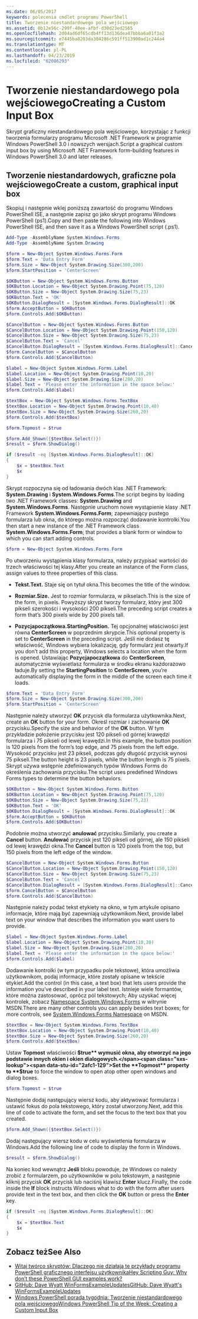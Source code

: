 ```yaml
---
ms.date: 06/05/2017
keywords: polecenia cmdlet programu PowerShell
title: Tworzenie niestandardowego pola wejściowego
ms.assetid: 0b12e56c-299f-40ee-afbf-d30d23ed2565
ms.openlocfilehash: 2d04ad6df65cdb4ff13d136dea47bbba6a01f3a2
ms.sourcegitcommit: e7445ba8203da304286c591ff513900ad1c244a4
ms.translationtype: MT
ms.contentlocale: pl-PL
ms.lasthandoff: 04/23/2019
ms.locfileid: "62086293"
---
```

# <a name="creating-a-custom-input-box"></a><span data-ttu-id="2afc1-103">Tworzenie niestandardowego pola wejściowego</span><span class="sxs-lookup"><span data-stu-id="2afc1-103">Creating a Custom Input Box</span></span>

<span data-ttu-id="2afc1-104">Skrypt graficzny niestandardowego pola wejściowego, korzystając z funkcji tworzenia formularzy programu Microsoft .NET Framework w programie Windows PowerShell 3.0 i nowszych wersjach.</span><span class="sxs-lookup"><span data-stu-id="2afc1-104">Script a graphical custom input box by using Microsoft .NET Framework form-building features in Windows PowerShell 3.0 and later releases.</span></span>

## <a name="create-a-custom-graphical-input-box"></a><span data-ttu-id="2afc1-105">Tworzenie niestandardowych, graficzne pola wejściowego</span><span class="sxs-lookup"><span data-stu-id="2afc1-105">Create a custom, graphical input box</span></span>

<span data-ttu-id="2afc1-106">Skopiuj i następnie wklej poniższą zawartość do programu Windows PowerShell ISE, a następnie zapisz go jako skrypt programu Windows PowerShell (ps1).</span><span class="sxs-lookup"><span data-stu-id="2afc1-106">Copy and then paste the following into Windows PowerShell ISE, and then save it as a Windows PowerShell script (.ps1).</span></span>

```powershell
Add-Type -AssemblyName System.Windows.Forms
Add-Type -AssemblyName System.Drawing

$form = New-Object System.Windows.Forms.Form
$form.Text = 'Data Entry Form'
$form.Size = New-Object System.Drawing.Size(300,200)
$form.StartPosition = 'CenterScreen'

$OKButton = New-Object System.Windows.Forms.Button
$OKButton.Location = New-Object System.Drawing.Point(75,120)
$OKButton.Size = New-Object System.Drawing.Size(75,23)
$OKButton.Text = 'OK'
$OKButton.DialogResult = [System.Windows.Forms.DialogResult]::OK
$form.AcceptButton = $OKButton
$form.Controls.Add($OKButton)

$CancelButton = New-Object System.Windows.Forms.Button
$CancelButton.Location = New-Object System.Drawing.Point(150,120)
$CancelButton.Size = New-Object System.Drawing.Size(75,23)
$CancelButton.Text = 'Cancel'
$CancelButton.DialogResult = [System.Windows.Forms.DialogResult]::Cancel
$form.CancelButton = $CancelButton
$form.Controls.Add($CancelButton)

$label = New-Object System.Windows.Forms.Label
$label.Location = New-Object System.Drawing.Point(10,20)
$label.Size = New-Object System.Drawing.Size(280,20)
$label.Text = 'Please enter the information in the space below:'
$form.Controls.Add($label)

$textBox = New-Object System.Windows.Forms.TextBox
$textBox.Location = New-Object System.Drawing.Point(10,40)
$textBox.Size = New-Object System.Drawing.Size(260,20)
$form.Controls.Add($textBox)

$form.Topmost = $true

$form.Add_Shown({$textBox.Select()})
$result = $form.ShowDialog()

if ($result -eq [System.Windows.Forms.DialogResult]::OK)
{
    $x = $textBox.Text
    $x
}
```

<span data-ttu-id="2afc1-107">Skrypt rozpoczyna się od ładowania dwóch klas .NET Framework: **System.Drawing** i **System.Windows.Forms**.</span><span class="sxs-lookup"><span data-stu-id="2afc1-107">The script begins by loading two .NET Framework classes: **System.Drawing** and **System.Windows.Forms**.</span></span> <span data-ttu-id="2afc1-108">Następnie uruchom nowe wystąpienie klasy .NET Framework **System.Windows.Forms.Form**; zapewniający pustego formularza lub okna, do którego można rozpocząć dodawanie kontrolki.</span><span class="sxs-lookup"><span data-stu-id="2afc1-108">You then start a new instance of the .NET Framework class **System.Windows.Forms.Form**; that provides a blank form or window to which you can start adding controls.</span></span>

```powershell
$form = New-Object System.Windows.Forms.Form
```

<span data-ttu-id="2afc1-109">Po utworzeniu wystąpienia klasy formularza, należy przypisać wartości do trzech właściwości tej klasy.</span><span class="sxs-lookup"><span data-stu-id="2afc1-109">After you create an instance of the Form class, assign values to three properties of this class.</span></span>

- <span data-ttu-id="2afc1-110">**Tekst.**</span><span class="sxs-lookup"><span data-stu-id="2afc1-110">**Text.**</span></span> <span data-ttu-id="2afc1-111">Staje się on tytuł okna.</span><span class="sxs-lookup"><span data-stu-id="2afc1-111">This becomes the title of the window.</span></span>

- <span data-ttu-id="2afc1-112">**Rozmiar.**</span><span class="sxs-lookup"><span data-stu-id="2afc1-112">**Size.**</span></span> <span data-ttu-id="2afc1-113">Jest to rozmiar formularza, w pikselach.</span><span class="sxs-lookup"><span data-stu-id="2afc1-113">This is the size of the form, in pixels.</span></span> <span data-ttu-id="2afc1-114">Powyższy skrypt tworzy formularz, który jest 300 pikseli szerokości i wysokości 200 pikseli.</span><span class="sxs-lookup"><span data-stu-id="2afc1-114">The preceding script creates a form that’s 300 pixels wide by 200 pixels tall.</span></span>

- <span data-ttu-id="2afc1-115">**Pozycjapoczątkowa.**</span><span class="sxs-lookup"><span data-stu-id="2afc1-115">**StartingPosition.**</span></span> <span data-ttu-id="2afc1-116">Tej opcjonalnej właściwości jest równa **CenterScreen** w poprzednim skrypcie.</span><span class="sxs-lookup"><span data-stu-id="2afc1-116">This optional property is set to **CenterScreen** in the preceding script.</span></span> <span data-ttu-id="2afc1-117">Jeśli nie dodasz tę właściwość, Windows wybiera lokalizację, gdy formularz jest otwarty.</span><span class="sxs-lookup"><span data-stu-id="2afc1-117">If you don’t add this property, Windows selects a location when the form is opened.</span></span> <span data-ttu-id="2afc1-118">Ustawiając **Pozycjapoczątkowa** do **CenterScreen**, automatycznie wyświetlasz formularza w środku ekranu każdorazowo ładuje.</span><span class="sxs-lookup"><span data-stu-id="2afc1-118">By setting the **StartingPosition** to **CenterScreen**, you’re automatically displaying the form in the middle of the screen each time it loads.</span></span>

```powershell
$form.Text = 'Data Entry Form'
$form.Size = New-Object System.Drawing.Size(300,200)
$form.StartPosition = 'CenterScreen'
```

<span data-ttu-id="2afc1-119">Następnie należy utworzyć **OK** przycisk dla formularza użytkownika.</span><span class="sxs-lookup"><span data-stu-id="2afc1-119">Next, create an **OK** button for your form.</span></span> <span data-ttu-id="2afc1-120">Określ rozmiar i zachowanie **OK** przycisku.</span><span class="sxs-lookup"><span data-stu-id="2afc1-120">Specify the size and behavior of the **OK** button.</span></span> <span data-ttu-id="2afc1-121">W tym przykładzie położenie przycisku jest 120 pikseli od górnej krawędzi formularza i 75 pikseli od lewej krawędzi.</span><span class="sxs-lookup"><span data-stu-id="2afc1-121">In this example, the button position is 120 pixels from the form’s top edge, and 75 pixels from the left edge.</span></span> <span data-ttu-id="2afc1-122">Wysokość przycisku jest 23 pikseli, podczas gdy długość przycisk wynosi 75 pikseli.</span><span class="sxs-lookup"><span data-stu-id="2afc1-122">The button height is 23 pixels, while the button length is 75 pixels.</span></span> <span data-ttu-id="2afc1-123">Skrypt używa wstępnie zdefiniowanych typów Windows Forms do określenia zachowania przycisku.</span><span class="sxs-lookup"><span data-stu-id="2afc1-123">The script uses predefined Windows Forms types to determine the button behaviors.</span></span>

```powershell
$OKButton = New-Object System.Windows.Forms.Button
$OKButton.Location = New-Object System.Drawing.Point(75,120)
$OKButton.Size = New-Object System.Drawing.Size(75,23)
$OKButton.Text = 'OK'
$OKButton.DialogResult = [System.Windows.Forms.DialogResult]::OK
$form.AcceptButton = $OKButton
$form.Controls.Add($OKButton)
```

<span data-ttu-id="2afc1-124">Podobnie można utworzyć **anulować** przycisku.</span><span class="sxs-lookup"><span data-stu-id="2afc1-124">Similarly, you create a **Cancel** button.</span></span> <span data-ttu-id="2afc1-125">**Anulować** przycisk jest 120 pikseli od górnej, ale 150 pikseli od lewej krawędzi okna.</span><span class="sxs-lookup"><span data-stu-id="2afc1-125">The **Cancel** button is 120 pixels from the top, but 150 pixels from the left edge of the window.</span></span>

```powershell
$CancelButton = New-Object System.Windows.Forms.Button
$CancelButton.Location = New-Object System.Drawing.Point(150,120)
$CancelButton.Size = New-Object System.Drawing.Size(75,23)
$CancelButton.Text = 'Cancel'
$CancelButton.DialogResult = [System.Windows.Forms.DialogResult]::Cancel
$form.CancelButton = $CancelButton
$form.Controls.Add($CancelButton)
```

<span data-ttu-id="2afc1-126">Następnie należy podać tekst etykiety na okno, w tym artykule opisano informacje, które mają być zapewniają użytkownikom.</span><span class="sxs-lookup"><span data-stu-id="2afc1-126">Next, provide label text on your window that describes the information you want users to provide.</span></span>

```powershell
$label = New-Object System.Windows.Forms.Label
$label.Location = New-Object System.Drawing.Point(10,20)
$label.Size = New-Object System.Drawing.Size(280,20)
$label.Text = 'Please enter the information in the space below:'
$form.Controls.Add($label)
```

<span data-ttu-id="2afc1-127">Dodawanie kontrolki (w tym przypadku pole tekstowe), która umożliwia użytkownikom, podaj informacje, które zostały opisane w tekście etykiet.</span><span class="sxs-lookup"><span data-stu-id="2afc1-127">Add the control (in this case, a text box) that lets users provide the information you’ve described in your label text.</span></span> <span data-ttu-id="2afc1-128">Istnieje wiele formantów, które można zastosować, oprócz pól tekstowych; Aby uzyskać więcej kontrolek, zobacz [Namespace System.Windows.Forms](https://msdn.microsoft.com/library/k50ex0x9(v=vs.110).aspx) w witrynie MSDN.</span><span class="sxs-lookup"><span data-stu-id="2afc1-128">There are many other controls you can apply besides text boxes; for more controls, see [System.Windows.Forms Namespace](https://msdn.microsoft.com/library/k50ex0x9(v=vs.110).aspx) on MSDN.</span></span>

```powershell
$textBox = New-Object System.Windows.Forms.TextBox
$textBox.Location = New-Object System.Drawing.Point(10,40)
$textBox.Size = New-Object System.Drawing.Size(260,20)
$form.Controls.Add($textBox)
```

<span data-ttu-id="2afc1-129">Ustaw **Topmost** właściwości **$true** wymusić okna, aby otworzyć na jego podstawie innych okien i okien dialogowych.</span><span class="sxs-lookup"><span data-stu-id="2afc1-129">Set the **Topmost** property to **$true** to force the window to open atop other open windows and dialog boxes.</span></span>

```powershell
$form.Topmost = $true
```

<span data-ttu-id="2afc1-130">Następnie dodaj następujący wiersz kodu, aby aktywować formularza i ustawić fokus do pola tekstowego, który został utworzony.</span><span class="sxs-lookup"><span data-stu-id="2afc1-130">Next, add this line of code to activate the form, and set the focus to the text box that you created.</span></span>

```powershell
$form.Add_Shown({$textBox.Select()})
```

<span data-ttu-id="2afc1-131">Dodaj następujący wiersz kodu w celu wyświetlenia formularza w Windows.</span><span class="sxs-lookup"><span data-stu-id="2afc1-131">Add the following line of code to display the form in Windows.</span></span>

```powershell
$result = $form.ShowDialog()
```

<span data-ttu-id="2afc1-132">Na koniec kod wewnątrz **Jeśli** bloku powoduje, że Windows co należy zrobić z formularzem, po użytkowników w polu tekstowym, a następnie kliknij przycisk **OK** przycisk lub naciśnij klawisz **Enter** klucz.</span><span class="sxs-lookup"><span data-stu-id="2afc1-132">Finally, the code inside the **If** block instructs Windows what to do with the form after users provide text in the text box, and then click the **OK** button or press the **Enter** key.</span></span>

```powershell
if ($result -eq [System.Windows.Forms.DialogResult]::OK)
{
    $x = $textBox.Text
    $x
}
```

## <a name="see-also"></a><span data-ttu-id="2afc1-133">Zobacz też</span><span class="sxs-lookup"><span data-stu-id="2afc1-133">See Also</span></span>

- [<span data-ttu-id="2afc1-134">Witaj twórco skryptów:  Dlaczego nie działają te przykłady programu PowerShell graficznego interfejsu użytkownika</span><span class="sxs-lookup"><span data-stu-id="2afc1-134">Hey Scripting Guy:  Why don’t these PowerShell GUI examples work?</span></span>](https://go.microsoft.com/fwlink/?LinkId=506644)
- [<span data-ttu-id="2afc1-135">GitHub: Dave Wyatt WinFormsExampleUpdates</span><span class="sxs-lookup"><span data-stu-id="2afc1-135">GitHub: Dave Wyatt's WinFormsExampleUpdates</span></span>](https://github.com/dlwyatt/WinFormsExampleUpdates)
- [<span data-ttu-id="2afc1-136">Windows PowerShell porada tygodnia:  Tworzenie niestandardowego pola wejściowego</span><span class="sxs-lookup"><span data-stu-id="2afc1-136">Windows PowerShell Tip of the Week:  Creating a Custom Input Box</span></span>](https://technet.microsoft.com/library/ff730941.aspx)